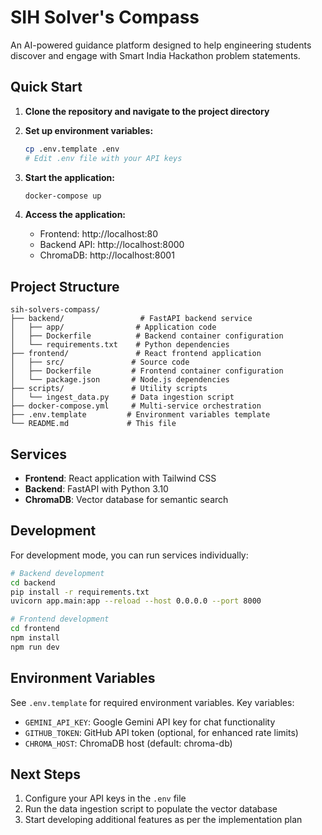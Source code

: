 # SIH Solver's Compass

An AI-powered guidance platform designed to help engineering students discover and engage with Smart India Hackathon problem statements.

## Quick Start

1. **Clone the repository and navigate to the project directory**

2. **Set up environment variables:**
   ```bash
   cp .env.template .env
   # Edit .env file with your API keys
   ```

3. **Start the application:**
   ```bash
   docker-compose up
   ```

4. **Access the application:**
   - Frontend: http://localhost:80
   - Backend API: http://localhost:8000
   - ChromaDB: http://localhost:8001

## Project Structure

```
sih-solvers-compass/
├── backend/                 # FastAPI backend service
│   ├── app/                # Application code
│   ├── Dockerfile          # Backend container configuration
│   └── requirements.txt    # Python dependencies
├── frontend/               # React frontend application
│   ├── src/               # Source code
│   ├── Dockerfile         # Frontend container configuration
│   └── package.json       # Node.js dependencies
├── scripts/               # Utility scripts
│   └── ingest_data.py     # Data ingestion script
├── docker-compose.yml     # Multi-service orchestration
├── .env.template         # Environment variables template
└── README.md             # This file
```

## Services

- **Frontend**: React application with Tailwind CSS
- **Backend**: FastAPI with Python 3.10
- **ChromaDB**: Vector database for semantic search

## Development

For development mode, you can run services individually:

```bash
# Backend development
cd backend
pip install -r requirements.txt
uvicorn app.main:app --reload --host 0.0.0.0 --port 8000

# Frontend development
cd frontend
npm install
npm run dev
```

## Environment Variables

See `.env.template` for required environment variables. Key variables:

- `GEMINI_API_KEY`: Google Gemini API key for chat functionality
- `GITHUB_TOKEN`: GitHub API token (optional, for enhanced rate limits)
- `CHROMA_HOST`: ChromaDB host (default: chroma-db)

## Next Steps

1. Configure your API keys in the `.env` file
2. Run the data ingestion script to populate the vector database
3. Start developing additional features as per the implementation plan